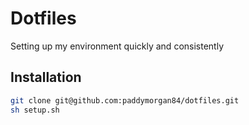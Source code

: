 # Dotfiles

Setting up my environment quickly and consistently

## Installation

```bash
git clone git@github.com:paddymorgan84/dotfiles.git
sh setup.sh
```
